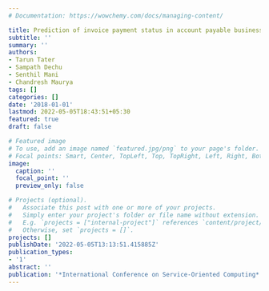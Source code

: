 ```yaml
---
# Documentation: https://wowchemy.com/docs/managing-content/

title: Prediction of invoice payment status in account payable business process
subtitle: ''
summary: ''
authors:
- Tarun Tater
- Sampath Dechu
- Senthil Mani
- Chandresh Maurya
tags: []
categories: []
date: '2018-01-01'
lastmod: 2022-05-05T18:43:51+05:30
featured: true
draft: false

# Featured image
# To use, add an image named `featured.jpg/png` to your page's folder.
# Focal points: Smart, Center, TopLeft, Top, TopRight, Left, Right, BottomLeft, Bottom, BottomRight.
image:
  caption: ''
  focal_point: ''
  preview_only: false

# Projects (optional).
#   Associate this post with one or more of your projects.
#   Simply enter your project's folder or file name without extension.
#   E.g. `projects = ["internal-project"]` references `content/project/deep-learning/index.md`.
#   Otherwise, set `projects = []`.
projects: []
publishDate: '2022-05-05T13:13:51.415885Z'
publication_types:
- '1'
abstract: ''
publication: '*International Conference on Service-Oriented Computing*'
---
```

